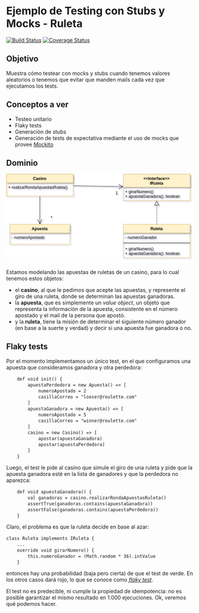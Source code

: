 
# Ejemplo de Testing con Stubs y Mocks - Ruleta


[![Build Status](https://travis-ci.com/uqbar-project/eg-ruleta-xtend.svg?branch=01-initial-flaky-tests)](https://travis-ci.com/uqbar-project/eg-ruleta-xtend) [![Coverage Status](https://coveralls.io/repos/github/uqbar-project/eg-ruleta-xtend/badge.svg?branch=master)](https://coveralls.io/github/uqbar-project/eg-ruleta-xtend?branch=01-initial-flaky-tests)


## Objetivo

Muestra cómo testear con mocks y stubs cuando tenemos valores aleatorios o tenemos que evitar que manden mails cada vez que ejecutamos los tests.

## Conceptos a ver

* Testeo unitario
* Flaky tests
* Generación de stubs 
* Generación de tests de expectativa mediante el uso de mocks que provee [Mockito](http://site.mockito.org/)

## Dominio

![diagrama-clases](./images/Ruleta-Diagrama-Clases.png)

Estamos modelando las apuestas de ruletas de un casino, para lo cual tenemos estos objetos:

- el **casino**, al que le pedimos que acepte las apuestas, y represente el giro de una ruleta, donde se determinan las apuestas ganadoras.
- la **apuesta**, que es simplemente un _value object_, un objeto que representa la información de la apuesta, consistente en el número apostado y el mail de la persona que apostó.
- y la **ruleta**, tiene la misión de determinar el siguiente número ganador (en base a la suerte y verdad) y decir si una apuesta fue ganadora o no.

## Flaky tests

Por el momento implementamos un único test, en el que configuramos una apuesta que consideramos ganadora y otra perdedora:

```xtend
	def void init() {
		apuestaPerdedora = new Apuesta() => [
			numeroApostado = 2
			casillaCorreo = "looser@roulette.com" 
		]
		apuestaGanadora = new Apuesta() => [
			numeroApostado = 5
			casillaCorreo = "winner@roulette.com" 
		]
		casino = new Casino() => [
			apostar(apuestaGanadora)
			apostar(apuestaPerdedora)
		]
	}
```

Luego, el test le pide al casino que simule el giro de una ruleta y pide que la apuesta ganadora esté en la lista de ganadores y que la perdedora no aparezca:

```xtend
	def void apuestaGanadora() {
		val ganadoras = casino.realizarRondaApuestasRuleta()
		assertTrue(ganadoras.contains(apuestaGanadora))
		assertFalse(ganadoras.contains(apuestaPerdedora))
	}
```

Claro, el problema es que la ruleta decide en base al azar:

```xtend
class Ruleta implements IRuleta {
	...
	override void girarNumero() {
		this.numeroGanador = (Math.random * 36).intValue
	}
```

entonces hay una probabilidad (baja pero cierta) de que el test de verde. En los otros casos dará rojo, lo que se conoce como [_flaky test_](https://hackernoon.com/flaky-tests-a-war-that-never-ends-9aa32fdef359).

El test no es predecible, ni cumple la propiedad de idempotencia: no es posible garantizar el mismo resultado en 1.000 ejecuciones. Ok, veremos qué podemos hacer.

 